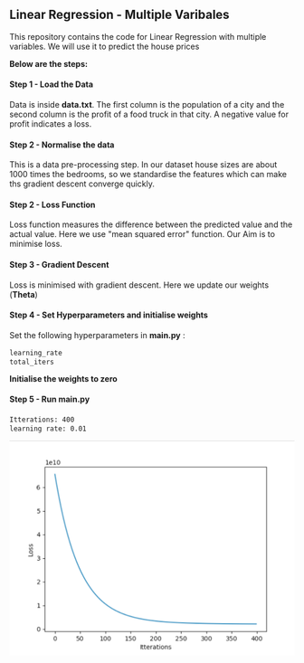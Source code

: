 ## Linear Regression - Multiple Varibales
This repository contains the code for Linear Regression with multiple variables. We will use it to predict the house prices

**Below are the steps:**

#### Step 1 - Load the Data
Data is inside **data.txt**. The first column is the population of a city and the second column is the profit of a food truck in that city. 
A negative value for profit indicates a loss.

#### Step 2 - Normalise the data
This is a data pre-processing step. In our dataset house sizes are about 1000 times the bedrooms, so we standardise the features which can make ths gradient descent converge quickly.

#### Step 2 - Loss Function
Loss function measures the difference between the predicted value and the actual value.
Here we use "mean squared error" function. Our Aim is to minimise loss.

#### Step 3 - Gradient Descent
Loss is minimised with gradient descent. Here we update our weights (**Theta**)

#### Step 4 - Set Hyperparameters and initialise weights
Set the following hyperparameters in **main.py** :

    learning_rate  
    total_iters

**Initialise the weights to zero**

#### Step 5 - Run main.py


    Itterations: 400
    learning rate: 0.01
    
![alt text](loss_mult_plot.png)
